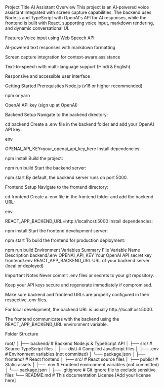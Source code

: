 Project Title
AI Assistant
Overview
This project is an AI-powered voice assistant integrated with screen capture capabilities. The backend uses Node.js and TypeScript with OpenAI's API for AI responses, while the frontend is built with React, supporting voice input, markdown rendering, and dynamic conversational UI.

Features
Voice input using Web Speech API

AI-powered text responses with markdown formatting

Screen capture integration for context-aware assistance

Text-to-speech with multi-language support (Hindi & English)

Responsive and accessible user interface

Getting Started
Prerequisites
Node.js (v16 or higher recommended)

npm or yarn

OpenAI API key (sign up at OpenAI)

Backend Setup
Navigate to the backend directory:


cd backend
Create a .env file in the backend folder and add your OpenAI API key:

env

OPENAI_API_KEY=your_openai_api_key_here
Install dependencies:


npm install
Build the project:


npm run build
Start the backend server:


npm start
By default, the backend server runs on port 5000.

Frontend Setup
Navigate to the frontend directory:


cd frontend
Create a .env file in the frontend folder and add the backend URL:

env

REACT_APP_BACKEND_URL=http://localhost:5000
Install dependencies:


npm install
Start the frontend development server:


npm start
To build the frontend for production deployment:


npm run build
Environment Variables Summary
File	Variable Name	Description
backend/.env	OPENAI_API_KEY	Your OpenAI API secret key
frontend/.env	REACT_APP_BACKEND_URL	URL of your backend server (local or deployed)

Important Notes
Never commit .env files or secrets to your git repository.

Keep your API keys secure and regenerate immediately if compromised.

Make sure backend and frontend URLs are properly configured in their respective .env files.

For local development, the backend URL is usually http://localhost:5000.

The frontend communicates with the backend using the REACT_APP_BACKEND_URL environment variable.

Folder Structure

root/
│
├── backend/          # Backend Node.js & TypeScript API
│   ├── src/          # Source TypeScript files
│   ├── dist/         # Compiled JavaScript files
│   ├── .env          # Environment variables (not committed)
│   └── package.json
│
├── frontend/         # React frontend
│   ├── src/          # React source files
│   ├── public/       # Static assets
│   ├── .env          # Frontend environment variables (not committed)
│   └── package.json
│
├── .gitignore        # Git ignore file to exclude sensitive files
└── README.md         # This documentation
License
[Add your license here]
